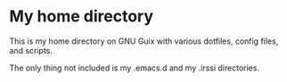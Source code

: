 # My home directory

This is my home directory on GNU Guix with various dotfiles, config files, and scripts.

The only thing not included is my .emacs.d and my .irssi directories.
